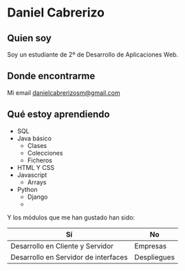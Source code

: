 # Daniel Cabrerizo

## Quien soy

Soy un estudiante de 2º de Desarrollo de Aplicaciones Web.

## Donde encontrarme

Mi email [danielcabrerizosm@gmail.com](mailto:danielcabrerizosm@gmail.com)

## Qué estoy aprendiendo

* SQL
* Java básico
  * Clases
  * Colecciones
  * Ficheros
* HTML Y CSS
* Javascript
  * Arrays
* Python
  * Django  
  * 
Y los módulos que me han gustado han sido:

| Sí   | No 
| ---- | ---
| Desarrollo en Cliente y Servidor   | Empresas
| Desarrollo en Servidor de interfaces  | Despliegues





